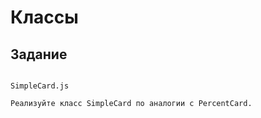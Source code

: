 # Классы

 ## Задание
```

SimpleCard.js

Реализуйте класс SimpleCard по аналогии с PercentCard.





```

